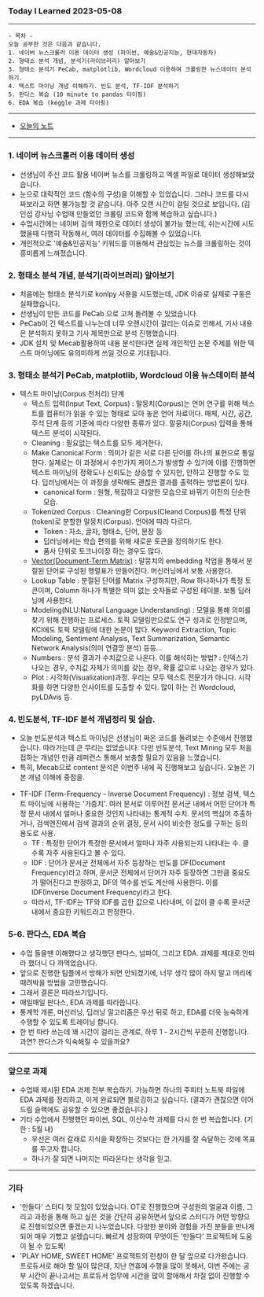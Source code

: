 ### Today I Learned 2023-05-08
---

```
- 목차 -
오늘 공부한 것은 다음과 같습니다. 
1. 네이버 뉴스크롤러 이용 데이터 생성 (파이썬, 예술&인공지능, 현대자동차)
2. 형태소 분석 개념, 분석기(라이브러리) 알아보기
3. 형태소 분석기 PeCab, matplotlib, Wordcloud 이용하여 크롤링한 뉴스데이터 분석하기.
4. 텍스트 마이닝 개념 이해하기. 빈도 분석, TF-IDF 분석하기 
5. 판다스 복습 (10 minute to pandas 타이핑)
6. EDA 복습 (keggle 과제 타이핑)
```
---

- [오늘의 노트](https://www.notion.so/day03-8ad81217d579467aadff51afdf2be87c?pvs=4)
---

### 1. 네이버 뉴스크롤러 이용 데이터 생성
- 선생님이 주신 코드 활용 네이버 뉴스를 크롤링하고 엑셀 파일로 데이터 생성해보았습니다. 
- 눈으로 대략적인 코드 (함수의 구성)을 이해할 수 있었습니다. 그러나 코드를 다시 짜보라고 하면 불가능할 것 같습니다. 아주 오랜 시간이 걸릴 것으로 보입니다. (김인섭 강사님 수업때 만들었던 크롤링 코드와 함께 복습하고 싶습니다.)
- 수업시간에는 네이버 검색 제한으로 데이터 생성이 불가능 했는데, 쉬는시간에 시도했을때 다행히 작동해서, 여러 데이터를 수집해볼 수 있었습니다. 
- 개인적으로 '예술&인공지능' 키워드를 이용해서 관심있는 뉴스를 크롤링하는 것이 흥미롭게 느껴졌습니다. 

### 2. 형태소 분석 개념, 분석기(라이브러리) 알아보기
- 처음에는 형태소 분석기로 konlpy 사용을 시도했는데, JDK 이슈로 실제로 구동은 실패했습니다.
- 선생님이 만든 코드를 PeCab 으로 고쳐 돌려볼 수 있었습니다. 
- PeCab이 긴 텍스트를 나누는데 너무 오랜시간이 걸리는 이슈로 인해서, 기사 내용은 분석하지 못하고 기사 제목만으로 분석 진행했습니다. 
- JDK 설치 및 Mecab활용하여 내용 분석한다면 실제 개인적인 논문 주제를 위한 텍스트 마이닝에도 유의미하게 쓰일 것으로 기대됩니다. 


### 3. 형태소 분석기 PeCab, matplotlib, Wordcloud 이용 뉴스데이터 분석
- 텍스트 마이닝(Corpus 전처리) 단계
	* 텍스트 입력(Input Text, Corpus) : 말뭉치(Corpus)는 언어 연구를 위해 텍스트를 컴퓨터가 읽을 수 있는 형태로 모아 놓은 언어 자료이다. 매체, 시간, 공간, 주석 단계 등의 기준에 따라 다양한 종류가 있다. 말뭉치(Corpus) 입력을 통해 텍스트 분석이 시작된다. 
	* Cleaning : 필요없는 텍스트를 모두 제거한다.
	* Make Canonical Form : 의미가 같은 서로 다른 단어를 하나의 표현으로 통일한다. 실제로는 이 과정에서 수만가지 케이스가 발생할 수 있기에 이를 진행하면 텍스트 마이닝의 정확도나 신뢰도는 상승할 수 있지만, 안하고 진행할 수도 있다. 딥러닝에서는 이 과정을 생략해도 괜찮은 결과를 출력하는 방법론이 있다. 
		* canonical form : 원형, 복잡하고 다양한 모습으로 바뀌기 이전의 단순한 모습.
	* Tokenized Corpus : Cleaning한 Corpus(Cleand Corpus)를 특정 단위 (token)로 분할한 말뭉치(Corpus). 언어에 따라 다르다. 
		* Token : 자소, 글자, 형태소, 단어, 문장 등
		* 딥러닝에서는 학습 편의를 위해 새로운 토큰을 정의하기도 한다.
		* 품사 단위로 토크나이징 하는 경우도 많다.
	* [Vector(Document-Term Matrix)](https://wikidocs.net/24559) : 말뭉치의 embedding 작업을 통해서 분절된 단어로 구성된 행렬표가 만들어진다. 머신러닝에서 보통 사용한다. 
	* Lookup Table : 분절된 단어를 Matrix 구성하지만, Row 하나하나가 특정 토큰이며, Column 하나가 특별한 의미 없는  숫자들로 구성된 테이블. 보통 딥러닝에 사용한다. 
	* Modeling(NLU:Natural Language Understanding) : 모델을 통해 의미를 찾기 위해 진행하는 프로세스. 토픽 모델링만으로도 연구 성과로 인정받으며, KCI에도 토픽 모델링에 대한 논문이 많다. Keyword Extraction, Topic Modeling, Sentiment Analysis, Text Summarization, Semantic Network Analysis(의미 연결망 분석) 등등...
	* Numbers : 분석 결과가 수치값으로 나온다. 이를 해석하는 방법? : 인덱스가 나오는 경우, 수치값 자체가 의미를 갖는 경우, 확률 값으로 나오는 경우가 있다. 
	* Plot : 시각화(Visualization)과정. 우리는 모두 텍스트 전문가가 아니다. 시각화를 하면 다양한 인사이트를 도출할 수 있다. 많이 하는 건 Wordcloud, pyLDAvis 등. 

### 4. 빈도분석, TF-IDF 분석 개념정리 및 실습.
- 오늘 빈도분석과 텍스트 마이닝은 선생님이 짜온 코드를 돌려보는 수준에서 진행했습니다. 따라가는데 큰 무리는 없었습니다. 다만 빈도분석, Text Mining 모두 처음 접하는 개념인 만큼 레퍼런스 통해서 보충할 필요가 있음을 느꼈습니다.
- 특히, Mecab으로 content 분석은 이번주 내에 꼭 진행해보고 싶습니다. 오늘은 기본 개념 이해에 중점을.
* TF-IDF (Term-Frequency - Inverse Document Frequency) : 정보 검색, 텍스트 마이닝에 사용하는 '가중치'. 여러 문서로 이루어진 문서군 내에서 어떤 단어가 특정 문서 내에서 얼마나 중요한 것인지 나타내는 통계적 수치. 문서의 핵심어 추출하거나, 검색엔진에서 검색 결과의 순위 결정, 문서 사이 비슷한 정도를 구하는 등의 용도로 사용. 
	* TF : 특정한 단어가 특정한 문서에서 얼마나 자주 사용되는지 나타내는 수. 클 수록 자주 사용된다고 볼 수 있다. 
	* IDF : 단어가 문서군 전체에서 자주 등장하는 빈도를 DF(Document Frequency)라고 하며, 문서군 전체에서 단어가 자주 등장하면 그만큼 중요도가 떨어진다고 판정하고, DF의 역수를 빈도 계산에 사용한다. 이를 IDF(Inverse Document Frequency)라고 한다. 
	* 따라서, TF-IDF는 TF와 IDF를 곱한 값으로 나타내며, 이 값이 클 수록 문서군 내에서 중요한 키워드라고 판정한다. 

### 5-6. 판다스, EDA 복습
- 수업 들을땐 이해했다고 생각했던 판다스, 넘파이, 그리고 EDA. 과제를 제대로 안따라 했더니 다 까먹었습니다.
- 앞으로 진행한 팀플에서 방해가 되면 안되겠기에, 너무 생각 많이 하지 말고 머리에 때려박을 방법을 고민했습니다.
- 그래서 결론은 따라쓰기입니다. 
- 매일매일 판다스, EDA 과제를 따라씁니다. 
- 통계학 개론, 머신러닝, 딥러닝 알고리즘은 우선 뒤로 하고, EDA를 더욱 능숙하게 수행할 수 있도록 트레이닝 합니다. 
- 한 번 따라 쓰는데 꽤 시간이 걸리는 관계로, 하루 1 - 2시간씩 꾸준히 진행합니다. 과연? 판다스가 익숙해질 수 있을까요? 

---

### 앞으로 과제 
- 수업때 제시된 EDA 과제 전부 복습하기. 가능하면 하나의 주피터 노트북 파일에 EDA 과제를 정리하고, 이게 완료되면 블로깅하고 싶습니다. (결과가 괜찮으면 이어드림 슬랙에도 공유할 수 있으면 좋겠습니다.)
- 기타 수업에서 진행했던 파이썬, SQL, 이산수학 과제를 다시 한 번 복습합니다. (기한 : 5월 내)
	* 우선은 여러 갈래로 지식을 확장하는 것보다는 한 가지를 잘 숙달하는 것에 목표를 두고자 합니다.
	* 하나가 잘 되면 나머지는 따라온다는 생각을 믿고.

---

### 기타
- '만들다' 스터디 첫 모임이 있었습니다. OT로 진행했으며 구성원의 얼굴과 이름, 그리고 과정을 통해 하고 싶은 것을 간단히 공유하면서 앞으로 스터디가 어떤 방향으로 진행되었으면 좋겠는지 나누었습니다. 다양한 분야와 경험을 가진 분들을 만나게 되어 매우 기뻤고 설렜습니다. 빠르게 성장하여 무엇이든 '만들다' 프로젝트에 도움이 될 수 있도록!
- 'PLAY HOME, SWEET HOME' 프로젝트의 런칭이 한 달 앞으로 다가왔습니다. 프로듀서로 해야 할 일이 많은데, 지난 연휴에 수행을 많이 못해서, 이번 주에는 공부 시간이 끝나고서는 프로듀서 업무에 시간을 많이 할애해서 차질 없이 진행할 수 있도록 하겠습니다.
